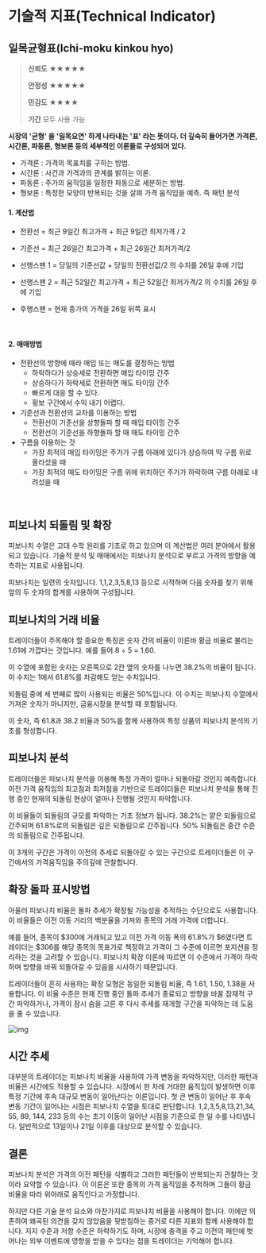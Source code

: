 # 기술적 지표(Technical Indicator)



## 일목균형표(Ichi-moku kinkou hyo)

> __신뢰도__ ★★★★★
>
> __안정성__ ★★★★★
>
> __민감도__ ★★★★
>
> __기간__ 모두 사용 가능



__시장의 '균형' 을 '일목요연' 하게 나타내는 '표' 라는 뜻이다.  더 깊숙히 들어가면 가격론, 시간론, 파동론, 형보론 등의 세부적인 이론들로 구성되어 있다.__

* 가격론 : 가격의 목표치를 구하는 방법.
* 시간론 : 사건과 가격과의 관계를 밝히는 이론.
* 파동론 : 주가의 움직임을 일정한 파동으로 세분하는 방법.
* 형보론 : 특정한 모양이 반복되는 것을 살펴 가격 움직임을 예측. 즉 패턴 분석



#### 1. 계산법

* 전환선 = 최근 9일간 최고가격 + 최근 9일간 최저가격 / 2

* 기준선 = 최근 26일간 최고가격 + 최근 26일간 최저가격/2

* 선행스팬 1 = 당일의 기준선값 + 당일의 전환선값/2 의 수치를 26일 후에 기입
* 선행스팬 2 = 최근 52일간 최고가격 + 최근 52일간 최저가격/2 의 수치를 26일 후에 기입
* 후행스팬 = 현재 종가의 가격을 26일 뒤쪽 표시

﻿

#### 2. 매매방법

* 전환선의 방향에 때라 매입 또는 매도를 결정하는 방법
  * 하락하다가 상승세로 전환하면 매입 타이밍 간주
  * 상승하다가 하락세로 전환하면 매도 타이밍 간주
  * 빠르게 대응 할 수 있다.
  * 횡보 구간에서 수익 내기 어렵다.
* 기준선과 전환선의 교차를 이용하는 방법
  * 전환선이 기준선을 상향돌파 할 때 매입 타이밍 간주
  * 전환선이 기준선을 하향돌파 할 때 매도 타이밍 간주
* 구름을 이용하는 것
  * 가장 최적의 매입 타이밍은 주가가 구름 아래에 있다가 상승하여 막 구름 위로 올라섰을 때
  * 가장 최적의 매도 타이밍은 구름 위에 위치하던 주가가 하락하여 구름 아래로 내려섰을 때

﻿



## 피보나치 되돌림 및 확장

피보나치 수열은 고대 수학 원리를 기초로 하고 있으며  이 계산법은 여러 분야에서 활용되고 있습니다. 기술적 분석 및 매매에서는  피보나치 분석으로 부르고  가격의 방향을  예측하는 지표로 사용됩니다.

피보나치는 일련의 숫자입니다. 1,1,2,3,5,8,13 등으로 시작하며 다음 숫자를 찾기 위해 앞의 두 숫자의 합계를 사용하여 구성됩니다.

## 피보나치의 거래 비율

트레이더들이 주목해야 할 중요한 특징은 숫자 간의 비율이 이른바 황금 비율로 불리는 1.61에 가깝다는 것입니다. 예를 들어 8 ÷ 5 = 1.60.

이 수열에 포함된 숫자는 오른쪽으로 2칸 옆의 숫자를 나누면 38.2%의 비율이 됩니다. 이 수치는 1에서 61.8%를 차감해도 얻는 수치입니다.


되돌림 중에 세 번째로 많이 사용되는 비율은 50%입니다. 이 수치는 피보나치 수열에서 가져온 숫자가 아니지만, 금융시장을 분석할 때 포함됩니다.

이 숫자, 즉 61.8과 38.2 비율과 50%를 함께 사용하여 특정 상품의 피보나치 분석의 기초를 형성합니다.

## 피보나치 분석

트레이더들은 피보나치 분석을 이용해 특정 가격이 얼마나 되돌아갈 것인지 예측합니다. 이전 가격 움직임의 최고점과 최저점을 기반으로 트레이더들은 피보나치 분석을 통해 진행 중인 현재의 되돌림 현상이 얼마나 진행될 것인지 파악합니다.

이 비율들이 되돌림의 규모를 파악하는 기초 정보가 됩니다. 38.2%는 얕은 되돌림으로 간주되며 61.8%로의 되돌림은 깊은 되돌림으로 간주됩니다. 50% 되돌림은 중간 수준의 되돌림으로 간주됩니다.

 이 3개의 구간은 가격이 이전의 추세로 되돌아갈 수 있는 구간으로 트레이더들은 이 구간에서의 가격움직임을 주의깊에 관찰합니다.

## 확장 돌파 표시방법

아울러 피보나치 비율은 돌파 추세가 확장될 가능성을 추적하는 수단으로도 사용합니다. 이 비율들은 이전 이동 거리의 백분율을 가져와 종목의 거래 가격에 더합니다.

예를 들어, 종목이 $300에 거래되고 있고 이전 가격 이동 폭의 61.8%가 $6였다면 트레이더는 $306를 해당 종목의  목표가로 책정하고 가격이 그 수준에 이르면 포지션을 정리하는 것을 고려할 수 있습니다. 피보나치 확장 이론에 따르면 이 수준에서 가격이 하락하며 방향을 바꿔 되돌아갈 수 있음을 시사하기 때문입니다.

트레이더들이 흔히 사용하는 확장 모형은 동일한 되돌림 비율, 즉 1.61, 1.50, 1.38을 사용합니다. 이 비율 수준은 현재 진행 중인 돌파 추세가 종료되고 방향을 바꿀 잠재적 구간 파악하거나, 가격이 잠시 숨을 고른 후 다시 추세를 재개할 구간을 파악하는 데 도움을 줄 수 있습니다.

![img](https://www.cmegroup.com/ko/education/learn-about-trading/courses/images/ko-fibonacci-img01.jpg)

## 시간 추세

대부분의 트레이더는 피보나치 비율을 사용하여 가격 변동을 파악하지만, 이러한 패턴과 비율은 시간에도 적용할 수 있습니다. 시장에서 한 차례 거대한 움직임이 발생하면 이후 특정 기간에 후속 대규모 변동이 일어난다는 이론입니다. 첫 큰 변동이 일어난 후 후속 변동 기간이 일어나는 시점은 피보나치 수열을 토대로 판단합니다. 1,2,3,5,8,13,21,34, 55, 89, 144, 233 등의 수는 초기 이동이 일어난 시점을 기준으로 한 일 수를 나타냅니다. 일반적으로 13일이나 21일 이후를 대상으로 분석할 수 있습니다.

## 결론

피보나치 분석은 가격의 이전 패턴을 식별하고 그러한 패턴들이 반복되는지 관찰하는 것이라 요약할 수 있습니다. 이 이론은 또한 종목의  가격 움직임을 추적하며 그들이 황금 비율을 따라 위아래로 움직인다고 가정합니다.

하지만 다른 기술 분석 요소와 마찬가지로 피보나치 비율을 사용해야 합니다. 이에만 의존하여 왜곡된 의견을 갖지 않았음을 뒷받침하는 증거로 다른 지표와 함께 사용해야 합니다. 지지 수준과 저항 수준은 하락하기도 하며, 시장에 충격을 주고 이전의 패턴에 벗어나는 외부 이벤트에 영향을 받을 수 있다는 점을 트레이더는 기억해야 합니다.


